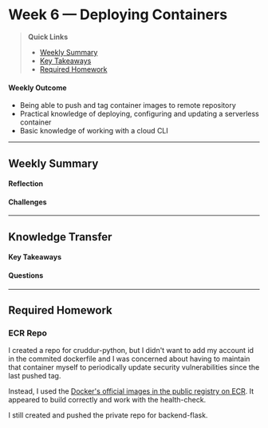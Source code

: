 # Week 6 — Deploying Containers

>__Quick Links__
> - [Weekly Summary](#weekly-summary)
> - [Key Takeaways](#key-takeaways)
> - [Required Homework](#required-homework)

#### Weekly Outcome
- Being able to push and tag container images to remote repository 
- Practical knowledge of deploying, configuring and updating a serverless container
- Basic knowledge of working with a cloud CLI


---

## Weekly Summary
<!--Summary Journal Entry-->


#### Reflection
<!--Thoughts/Feelings so far.-->


#### Challenges
<!-- Challenges you've had this week in completing your tasks. How you might solve them or what you did to solve them. -->



---
## Knowledge Transfer

#### Key Takeaways
<!-- Key takeaways for this week -->


#### Questions
<!-- Questions on the materials or concepts with their answers, if available.-->


---

## Required Homework  

### ECR Repo
I created a repo for cruddur-python, but I didn't want to add my account id in the commited dockerfile and I was concerned about having to maintain that container myself to periodically update security vulnerabilities since the last pushed tag.

Instead, I used the [Docker's official images in the public registry on ECR](https://gallery.ecr.aws/docker/).
It appeared to build correctly and work with the health-check. 

I still created and pushed the private repo for backend-flask. 
